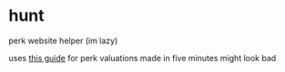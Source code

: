 # hunt
perk website helper (im lazy)

uses [this guide](https://steamcommunity.com/sharedfiles/filedetails/?id=3019416492) for perk valuations
made in five minutes might look bad
